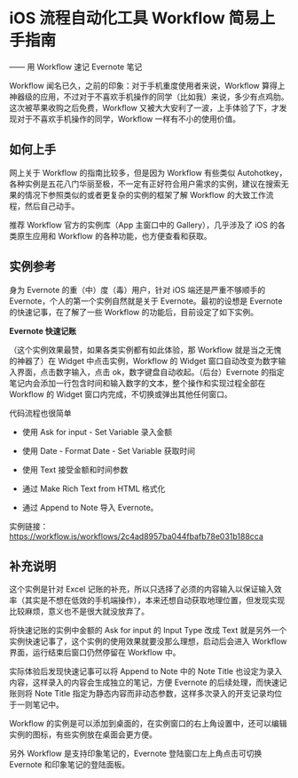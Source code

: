 # iOS 流程自动化工具 Workflow 简易上手指南

—— 用 Workflow 速记 Evernote 笔记

Workflow 闻名已久，之前的印象：对于手机重度使用者来说，Workflow 算得上神器级的应用，不过对于不喜欢手机操作的同学（比如我）来说，多少有点鸡肋。这次被苹果收购之后免费，Workflow 又被大大安利了一波，上手体验了下，才发现对于不喜欢手机操作的同学，Workflow 一样有不小的使用价值。

## 如何上手

网上关于 Workflow 的指南比较多，但是因为 Workflow 有些类似 Autohotkey，各种实例是五花八门华丽至极，不一定有正好符合用户需求的实例，建议在搜索无果的情况下参照类似的或者更复杂的实例的框架了解 Workflow 的大致工作流程，然后自己动手。

推荐 Workflow 官方的实例库（App 主窗口中的 Gallery），几乎涉及了 iOS 的各类原生应用和 Workflow 的各种功能，也方便查看和获取。

## 实例参考

身为 Evernote 的重（中）度（毒）用户，针对 iOS 端还是严重不够顺手的 Evernote，个人的第一个实例自然就是关于 Evernote。最初的设想是 Evernote 的快速记事，在了解了一些 Workflow 的功能后，目前设定了如下实例。

**Evernote 快速记账**

（这个实例效果最赞，如果各类实例都有如此体验，那 Workflow 就是当之无愧的神器了）在 Widget 中点击实例，Workflow 的 Widget 窗口自动改变为数字输入界面，点击数字输入，点击 ok，数字键盘自动收起。（后台）Evernote 的指定笔记内会添加一行包含时间和输入数字的文本，整个操作和实现过程全部在 Workflow 的 Widget 窗口内完成，不切换或弹出其他任何窗口。

代码流程也很简单

- 使用 Ask for input - Set Variable 录入金额


- 使用 Date - Format Date - Set Variable 获取时间


- 使用 Text 接受金额和时间参数


- 通过 Make Rich Text from HTML 格式化


- 通过 Append to Note 导入 Evernote。

实例链接：https://workflow.is/workflows/2c4ad8957ba044fbafb78e031b188cca

## 补充说明

这个实例是针对 Excel 记账的补充，所以只选择了必须的内容输入以保证输入效率（其实是不想在低效的手机端操作），本来还想自动获取地理位置，但发现实现比较麻烦，意义也不是很大就没放弃了。

将快速记账的实例中金额的 Ask for input 的 Input Type 改成 Text 就是另外一个实例快速记事了，这个实例的使用效果就要没那么理想，启动后会进入 Workflow 界面，运行结束后窗口仍然停留在 Workflow 中。

实际体验后发现快速记事可以将 Append to Note 中的 Note Title 也设定为录入内容，这样录入的内容会生成独立的笔记，方便 Evernote 的后续处理，而快速记账则将 Note Title 指定为静态内容而非动态参数，这样多次录入的开支记录均位于一则笔记中。

Workflow 的实例是可以添加到桌面的，在实例窗口的右上角设置中，还可以编辑实例的图标，有些实例放在桌面会更方便。

另外 Workflow 是支持印象笔记的，Evernote 登陆窗口左上角点击可切换 Evernote 和印象笔记的登陆面板。

